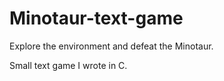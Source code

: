 Minotaur-text-game
==================

Explore the environment and defeat the Minotaur.

Small text game I wrote in C.

